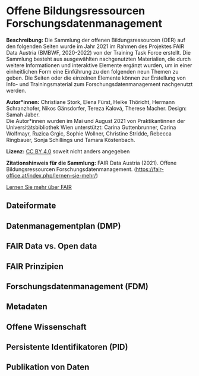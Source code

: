 <!--
author:   Hermann Schranzhofer

email:    hermann.schranzhofer@tugraz.at

version:  0.0.1

language: de

comment:  This is a short course on the topic Research Data Management.
          It was created during the project FAIR Data Austria.

link:     https://cdn.jsdelivr.net/chartist.js/latest/chartist.min.css

script:   https://cdn.jsdelivr.net/chartist.js/latest/chartist.min.js

-->

# Offene Bildungsressourcen  Forschungsdatenmanagement

__Beschreibung:__ Die Sammlung der offenen Bildungsressourcen (OER) auf den folgenden Seiten wurde im Jahr 2021 im Rahmen des Projektes FAIR Data Austria (BMBWF, 2020-2022) von der Training Task Force erstellt. Die Sammlung besteht aus ausgewählten nachgenutzten Materialien, die durch weitere Informationen und interaktive Elemente ergänzt wurden, um in einer einheitlichen Form eine Einführung zu den folgenden neun Themen zu geben. Die Seiten oder die einzelnen Elemente können zur Erstellung von Info- und Trainingsmaterial zum Forschungsdatenmanagement nachgenutzt werden.

__Autor*innen:__ Christiane Stork, Elena Fürst, Heike Thöricht, Hermann Schranzhofer, Nikos Gänsdorfer, Tereza Kalová, Therese Macher. Design: Samah Jaber.  
Die Autor*innen wurden im Mai und August 2021 von Praktikantinnen der Universitätsbibliothek Wien unterstützt: Carina Guttenbrunner, Carina Wolfmayr, Ruzica Grgic, Sophie Wollner, Christine Stridde, Rebecca Ringbauer, Sonja Schillings und Tamara Köstenbach.

__Lizenz:__ [CC BY 4.0](https://creativecommons.org/licenses/by/4.0/deed.de) soweit nicht anders angegeben

__Zitationshinweis für die Sammlung:__ FAIR Data Austria (2021). Offene Bildungsressourcen Forschungsdatenmanagement. (https://fair-office.at/index.php/lernen-sie-mehr/)

[Lernen Sie mehr über FAIR](https://fair-office.at/index.php/informationen-fuer-forschende/__-__-lerne-mehr-ueber-fair/)

## Dateiformate

## Datenmanagementplan (DMP)

## FAIR Data vs. Open data

## FAIR Prinzipien

## Forschungsdatenmanagement (FDM)

## Metadaten

## Offene Wissenschaft

## Persistente Identifikatoren (PID)

## Publikation von Daten
